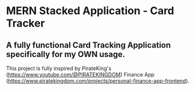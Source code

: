 # MERN Stacked Application - Card Tracker

## A fully functional Card Tracking Application specifically for my OWN usage.

This project is fully inspired by PirateKing's (https://www.youtube.com/@PIRATEKINGDOM) Finance App (https://www.piratekingdom.com/projects/personal-finance-app-frontend).
